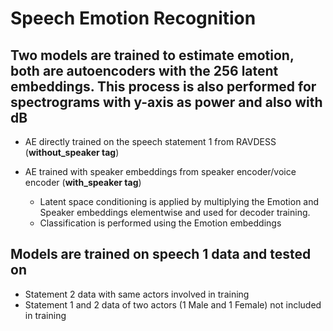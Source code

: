 
# Speech Emotion Recognition

## Two models are trained to estimate emotion, both are autoencoders with the 256 latent embeddings. This process is also performed for spectrograms with y-axis as **power** and also with **dB**
 - AE directly trained on the speech statement 1 from RAVDESS (**without_speaker tag**)

 - AE trained with speaker embeddings from speaker encoder/voice encoder (**with_speaker tag**)
   - Latent space conditioning is applied by multiplying the Emotion and Speaker embeddings elementwise and used for decoder training.
   - Classification is performed using the Emotion embeddings 


## Models are trained on speech 1 data and tested on 
- Statement 2 data with same actors involved in training
- Statement 1 and 2 data of two actors (1 Male and 1 Female) not included in training
 
